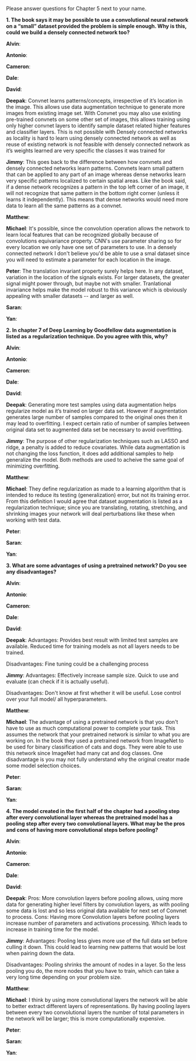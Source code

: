 Please answer questions for Chapter 5 next to your name.

**1. The book says it may be possible to use a convolutional neural network on a “small” dataset provided the problem is simple enough. Why is this, could we build a densely connected network too?**
  
**Alvin**: 

**Antonio**:

**Cameron**:

**Dale**:

**David**:

**Deepak**:
Convnet learns patterns/concepts, irrespective of it’s location in the image. This allows use data augmentation technique to generate more images from existing image set.
With Convnet you may also use existing pre-trained convnets on some other set of images, this allows training using only higher convnet layers to identify sample dataset related higher features and classifier layers.
This is not possible with Densely connected networks as locality is hard to learn using densely connected network as well as reuse of existing network is not feasible with densely connected network as it’s weights learned are very specific the classes it was trained for


**Jimmy**: This goes back to the difference between how convnets and densely connected networks learn patterns. Convnets learn small pattern that can be applied to any part of an image whereas dense networks learn very specific patterns localized to certain spatial areas. Like the book said, if a dense network recognizes a pattern in the top left corner of an image, it will not recognize that same pattern in the bottom right corner (unless it learns it independently). This means that dense networks would need more data to learn all the same patterns as a convnet.

**Matthew**:

**Michael**: It's possible, since the convolution operation allows the network to learn local features that can be recognized globally because of convolutions equivariance property. CNN's use parameter sharing so for every location we only have one set of parameters to use. In a densely connected network I don't believe you'd be able to use a smal dataset since you will need to estimate a parameter for each location in the image.

**Peter**: The translation invariant property surely helps here.  In any dataset, variation in the location of the signals exists.  For larger datasets, the greater signal might power through, but maybe not with smaller.  Tranlational invariance helps make the model robust to this variance which is obviously appealing with smaller datasets -- and larger as well. 

**Saran**:

**Yan**:
  
**2. In chapter 7 of Deep Learning by Goodfellow data augmentation is listed as a regularization technique. Do you agree with this, why?**
  
**Alvin**: 

**Antonio**:

**Cameron**:

**Dale**:

**David**:

**Deepak**:
Generating more test samples using data augmentation helps regularize model as it’s trained on larger data set. However if augmentation generates large number of samples compared to the original ones then it may lead to overfitting. I expect certain ratio of number of samples between original data set to augmented data set be necessary to avoid overfitting.

**Jimmy**: 
The purpose of other regularization techniques such as LASSO and ridge, a penalty is added to reduce covariates. While data augmentation is not changing the loss function, it does add additional samples to help generalize the model. Both methods are used to acheive the same goal of minimizing overfitting.

**Matthew**:

**Michael**: They define regularization as made to a learning algorithm that is intended to reduce its testing (generalization) error, but not its training error. From this definition I would agree that dataset augmentation is listed as a regularization technique; since you are translating, rotating, stretching, and shrinking images your network will deal perturbations like these when working with test data.

**Peter**:

**Saran**:

**Yan**:

**3. What are some advantages of using a pretrained network? Do you see any disadvantages?**

**Alvin**: 

**Antonio**:

**Cameron**:

**Dale**:

**David**:

**Deepak**:
Advantages:
Provides best result with limited test samples are available.
Reduced time for training models as not all layers needs to be trained.

Disadvantages:
Fine tuning could be a challenging process


**Jimmy**: 
Advantages:
Effectively increase sample size.
Quick to use and evaluate (can check if it is actually useful).


Disadvantages:
Don't know at first whether it will be useful.
Lose control over your full model/ all hyperparameters.

**Matthew**:

**Michael**: The advantage of using a pretrained network is that you don't have to use as much computational power to complete your task. This assumes the network that your pretrained network is similar to what you are working on. In the book they used a pretrained network from ImageNet to be used for binary classification of cats and dogs. They were able to use this network since ImageNet had many cat and dog classes. One disadvantage is you may not fully understand why the original creator made some model selection choices.

**Peter**:

**Saran**:

**Yan**:


**4. The model created in the first half of the chapter had a pooling step after every convolutional layer whereas the pretrained model has a pooling step after every two convolutional layers. What may be the pros and cons of having more convolutional steps before pooling?**

**Alvin**: 

**Antonio**:

**Cameron**:

**Dale**:

**David**:

**Deepak**:
Pros:
More convolution layers before pooling allows, using more data for generating higher level filters by convolution layers, as with pooling some data is lost and so less original data available for next set of Convnet to process.
Cons:
Having more Convolution layers before pooling layers increase number of parameters and activations processing. Which leads to increase in training time for the model.


**Jimmy**: 
Advantages:
Pooling less gives more use of the full data set before culling it down. This could lead to learning new patterns that would be lost when pairing down the data.

Disadvantages:
Pooling shrinks the amount of nodes in a layer. So the less pooling you do, the more nodes that you have to train, which can take a very long time depending on your problem size.


**Matthew**:

**Michael**: I think by using more convolutional layers the network will be able to better extract different layers of representations. By having pooling layers between every two convolutional layers the number of total parameters in the network will be larger; this is more computationally expensive.

**Peter**:

**Saran**:

**Yan**:
